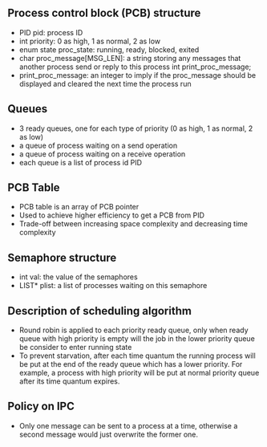 ## Process control block (PCB) structure
- PID pid: process ID
- int priority: 0 as high, 1 as normal, 2 as low
- enum state proc_state: running, ready, blocked, exited
- char proc_message[MSG_LEN]: a string storing any messages that another process send or reply to this process
int print_proc_message;
- print_proc_message: an integer to imply if the proc_message should be displayed and cleared the next time the process run

## Queues
- 3 ready queues, one for each type of priority (0 as high, 1 as normal, 2 as low)
- a queue of process waiting on a send operation
- a queue of process waiting on a receive operation
- each queue is a list of process id PID

## PCB Table
- PCB table is an array of PCB pointer
- Used to achieve higher efficiency to get a PCB from PID
- Trade-off between increasing space complexity and decreasing time complexity

## Semaphore structure
- int val: the value of the semaphores
- LIST* plist: a list of processes waiting on this semaphore

## Description of scheduling algorithm
- Round robin is applied to each priority ready queue, only when ready queue with high priority is empty will the job in the lower priority queue be consider to enter running state
- To prevent starvation, after each time quantum the running process will be put at the end of the ready queue which has a lower priority. For example, a process with high priority will be put at normal priority queue after its time quantum expires.

## Policy on IPC
- Only one message can be sent to a process at a time, otherwise a second message would just
overwrite the former one.
